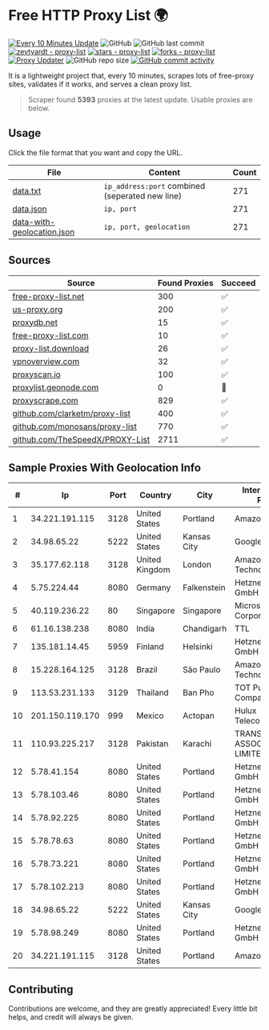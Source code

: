
# Free HTTP Proxy List 🌍

[![Every 10 Minutes Update](https://github.com/mertguvencli/http-proxy-list/actions/workflows/main.yml/badge.svg?branch=main)](https://github.com/mertguvencli/http-proxy-list/actions/workflows/main.yml)
![GitHub](https://img.shields.io/github/license/mertguvencli/http-proxy-list)
![GitHub last commit](https://img.shields.io/github/last-commit/mertguvencli/http-proxy-list)
[![zevtyardt - proxy-list](https://img.shields.io/static/v1?label=zevtyardt&message=proxy-list&color=blue&logo=github)](https://github.com/zevtyardt/proxy-list "Go to GitHub repo")
[![stars - proxy-list](https://img.shields.io/github/stars/zevtyardt/proxy-list?style=social)](https://github.com/zevtyardt/proxy-list)
[![forks - proxy-list](https://img.shields.io/github/forks/zevtyardt/proxy-list?style=social)](https://github.com/zevtyardt/proxy-list)
[![Proxy Updater](https://github.com/zevtyardt/proxy-list/workflows/Proxy%20Updater/badge.svg)](https://github.com/zevtyardt/proxy-list/actions?query=workflow:"Proxy+Updater")
![GitHub repo size](https://img.shields.io/github/repo-size/zevtyardt/proxy-list)
[![GitHub commit activity](https://img.shields.io/github/commit-activity/m/zevtyardt/proxy-list?logo=commits)](https://github.com/zevtyardt/proxy-list/commits/main)

It is a lightweight project that, every 10 minutes, scrapes lots of free-proxy sites, validates if it works, and serves a clean proxy list.

> Scraper found **5393** proxies at the latest update. Usable proxies are below.

## Usage

Click the file format that you want and copy the URL.

|File|Content|Count|
|----|-------|-----|
|[data.txt](https://raw.githubusercontent.com/mertguvencli/http-proxy-list/main/proxy-list/data.txt)|`ip_address:port` combined (seperated new line)|271|
|[data.json](https://raw.githubusercontent.com/mertguvencli/http-proxy-list/main/proxy-list/data.json)|`ip, port`|271|
|[data-with-geolocation.json](https://raw.githubusercontent.com/mertguvencli/http-proxy-list/main/proxy-list/data-with-geolocation.json)|`ip, port, geolocation`|271|

## Sources

|Source|Found Proxies|Succeed|
|------|-------------|-------|
|[free-proxy-list.net](https://free-proxy-list.net)|300|✅|
|[us-proxy.org](https://www.us-proxy.org)|200|✅|
|[proxydb.net](http://proxydb.net)|15|✅|
|[free-proxy-list.com](https://free-proxy-list.com/?page=&port=&type%5B%5D=http&type%5B%5D=https&up_time=0&search=Search)|10|✅|
|[proxy-list.download](https://www.proxy-list.download/HTTP)|26|✅|
|[vpnoverview.com](https://vpnoverview.com/privacy/anonymous-browsing/free-proxy-servers)|32|✅|
|[proxyscan.io](https://www.proxyscan.io)|100|✅|
|[proxylist.geonode.com](https://proxylist.geonode.com/api/proxy-list?limit=300&page=1&sort_by=lastChecked&sort_type=desc&protocols=http,https)|0|🚫|
|[proxyscrape.com](https://api.proxyscrape.com/v2/?request=displayproxies&protocol=http&timeout=10000&country=all&ssl=all&anonymity=all)|829|✅|
|[github.com/clarketm/proxy-list](https://raw.githubusercontent.com/clarketm/proxy-list/master/proxy-list-raw.txt)|400|✅|
|[github.com/monosans/proxy-list](https://raw.githubusercontent.com/monosans/proxy-list/main/proxies/http.txt)|770|✅|
|[github.com/TheSpeedX/PROXY-List](https://raw.githubusercontent.com/TheSpeedX/PROXY-List/master/http.txt)|2711|✅|


## Sample Proxies With Geolocation Info

|#|Ip|Port|Country|City|Internet Service Provider|
|-|--|----|-------|----|-------------------------|
|1|34.221.191.115|3128|United States|Portland|Amazon.com, Inc.|
|2|34.98.65.22|5222|United States|Kansas City|Google LLC|
|3|35.177.62.118|3128|United Kingdom|London|Amazon Technologies Inc.|
|4|5.75.224.44|8080|Germany|Falkenstein|Hetzner Online GmbH|
|5|40.119.236.22|80|Singapore|Singapore|Microsoft Corporation|
|6|61.16.138.238|8080|India|Chandigarh|TTL|
|7|135.181.14.45|5959|Finland|Helsinki|Hetzner Online GmbH|
|8|15.228.164.125|3128|Brazil|São Paulo|Amazon Technologies Inc.|
|9|113.53.231.133|3129|Thailand|Ban Pho|TOT Public Company Limited|
|10|201.150.119.170|999|Mexico|Actopan|Hulux Telecomunicaciones|
|11|110.93.225.217|3128|Pakistan|Karachi|TRANSWORLD ASSOCIATES (PVT) LIMITED|
|12|5.78.41.154|8080|United States|Portland|Hetzner Online GmbH|
|13|5.78.103.46|8080|United States|Portland|Hetzner Online GmbH|
|14|5.78.92.225|8080|United States|Portland|Hetzner Online GmbH|
|15|5.78.78.63|8080|United States|Portland|Hetzner Online GmbH|
|16|5.78.73.221|8080|United States|Portland|Hetzner Online GmbH|
|17|5.78.102.213|8080|United States|Portland|Hetzner Online GmbH|
|18|34.98.65.22|5222|United States|Kansas City|Google LLC|
|19|5.78.98.249|8080|United States|Portland|Hetzner Online GmbH|
|20|34.221.191.115|3128|United States|Portland|Amazon.com, Inc.|



## Contributing

Contributions are welcome, and they are greatly appreciated! Every
little bit helps, and credit will always be given.

